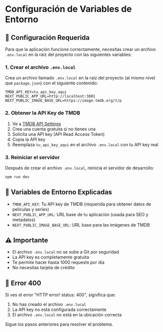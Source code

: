 # Configuración de Variables de Entorno

## 🔑 Configuración Requerida

Para que la aplicación funcione correctamente, necesitas crear un archivo `.env.local` en la raíz del proyecto con las siguientes variables:

### 1. Crear el archivo `.env.local`

Crea un archivo llamado `.env.local` en la raíz del proyecto (al mismo nivel que `package.json`) con el siguiente contenido:

```env
TMDB_API_KEY=tu_api_key_aqui
NEXT_PUBLIC_APP_URL=http://localhost:3001
NEXT_PUBLIC_IMAGE_BASE_URL=https://image.tmdb.org/t/p
```

### 2. Obtener la API Key de TMDB

1. Ve a [TMDB API Settings](https://www.themoviedb.org/settings/api)
2. Crea una cuenta gratuita si no tienes una
3. Solicita una API key (API Read Access Token)
4. Copia la API key
5. Reemplaza `tu_api_key_aqui` en el archivo `.env.local` con tu API key real

### 3. Reiniciar el servidor

Después de crear el archivo `.env.local`, reinicia el servidor de desarrollo:

```bash
npm run dev
```

## 📝 Variables de Entorno Explicadas

- `TMDB_API_KEY`: Tu API key de TMDB (requerida para obtener datos de películas y series)
- `NEXT_PUBLIC_APP_URL`: URL base de tu aplicación (usada para SEO y metadatos)
- `NEXT_PUBLIC_IMAGE_BASE_URL`: URL base para las imágenes de TMDB

## ⚠️ Importante

- El archivo `.env.local` no se sube a Git por seguridad
- La API key es completamente gratuita
- Te permite hacer hasta 1000 requests por día
- No necesitas tarjeta de crédito

## 🚨 Error 400

Si ves el error "HTTP error! status: 400", significa que:
1. No has creado el archivo `.env.local`
2. La API key no está configurada correctamente
3. El archivo `.env.local` no está en la ubicación correcta

Sigue los pasos anteriores para resolver el problema. 